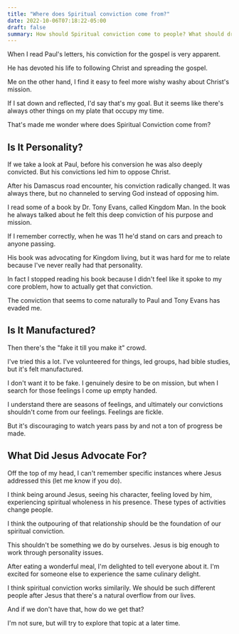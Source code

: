 ```yaml
---
title: "Where does Spiritual conviction come from?"
date: 2022-10-06T07:18:22-05:00
draft: false
summary: How should Spiritual conviction come to people? What should drive people to follow Christ?
---
```


When I read Paul's letters, his conviction for the gospel is very apparent.

He has devoted his life to following Christ and spreading the gospel.

Me on the other hand, I find it easy to feel more wishy washy about Christ's mission.

If I sat down and reflected, I'd say that's my goal. But it seems like there's always other things on my plate that occupy my time.

That's made me wonder where does Spiritual Conviction come from?

## Is It Personality?

If we take a look at Paul, before his conversion he was also deeply convicted. But his convictions led him to oppose Christ.

After his Damascus road encounter, his conviction radically changed. It was always there, but no channeled to serving God instead of opposing him.

I read some of a book by Dr. Tony Evans, called Kingdom Man. In the book he always talked about he felt this deep conviction of his purpose and mission.

If I remember correctly, when he was 11 he'd stand on cars and preach to anyone passing.

His book was advocating for Kingdom living, but it was hard for me to relate because I've never really had that personality.

In fact I stopped reading his book because I didn't feel like it spoke to my core problem, how to actually get that conviction.

The conviction that seems to come naturally to Paul and Tony Evans has evaded me.

## Is It Manufactured?

Then there's the "fake it till you make it" crowd.

I've tried this a lot. I've volunteered for things, led groups, had bible studies, but it's felt manufactured.

I don't want it to be fake. I genuinely desire to be on mission, but when I search for those feelings I come up empty handed.

I understand there are seasons of feelings, and ultimately our convictions shouldn't come from our feelings. Feelings are fickle.

But it's discouraging to watch years pass by and not a ton of progress be made.

## What Did Jesus Advocate For?

Off the top of my head, I can't remember specific instances where Jesus addressed this (let me know if you do).

I think being around Jesus, seeing his character, feeling loved by him, experiencing spiritual wholeness in his presence. These types of activities change people.

I think the outpouring of that relationship should be the foundation of our spiritual conviction.

This shouldn't be something we do by ourselves. Jesus is big enough to work through personality issues.

After eating a wonderful meal, I'm delighted to tell everyone about it. I'm excited for someone else to experience the same culinary delight.

I think spiritual conviction works similarily. We should be such different people after Jesus that there's a natural overflow from our lives.

And if we don't have that, how do we get that?

I'm not sure, but will try to explore that topic at a later time.
